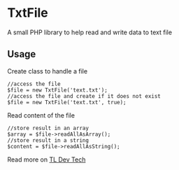 # TxtFile
A small PHP library to help read and write data to text file

## Usage

Create class to handle a file

```
//access the file
$file = new TxtFile('text.txt'); 
//access the file and create if it does not exist
$file = new TxtFile('text.txt', true); 
```

Read content of the file
```
//store result in an array
$array = $file->readAllAsArray();
//store result in a string
$content = $file->readAllAsString();
```

Read more on [TL Dev Tech](https://www.tldevtech.com/txtfile/)
